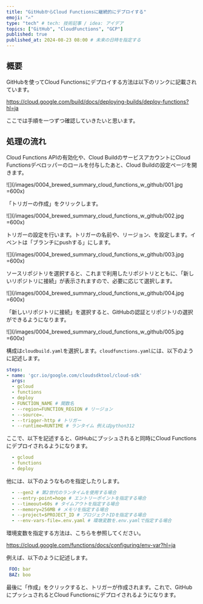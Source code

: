 ```yaml
---
title: "GitHubからCloud Functionsに継続的にデプロイする"
emoji: "✍"
type: "tech" # tech: 技術記事 / idea: アイデア
topics: ["GitHub", "CloudFunctions", "GCP"]
published: true
published_at: 2024-08-23 08:00 # 未来の日時を指定する
---
```


## 概要

GitHubを使ってCloud Functionsにデプロイする方法は以下のリンクに記載されています。

https://cloud.google.com/build/docs/deploying-builds/deploy-functions?hl=ja

ここでは手順を一つずつ確認していきたいと思います。

## 処理の流れ

Cloud Functions APIの有効化や、Cloud BuildのサービスアカウントにCloud Functionsデベロッパーのロールを付与したあと、Cloud Buildの設定ページを開きます。

![](/images/0004_brewed_summary_cloud_functions_w_github/001.jpg =600x)

「トリガーの作成」をクリックします。

![](/images/0004_brewed_summary_cloud_functions_w_github/002.jpg =600x)

トリガーの設定を行います。トリガーの名前や、リージョン、を設定します。イベントは「ブランチにpushする」にします。

![](/images/0004_brewed_summary_cloud_functions_w_github/003.jpg =600x)

ソースリポジトリを選択すると、これまで利用したリポジトリとともに、「新しいリポジトリに接続」が表示されますので、必要に応じて選択します。

![](/images/0004_brewed_summary_cloud_functions_w_github/004.jpg =600x)

「新しいリポジトリに接続」を選択すると、GitHubの認証とリポジトリの選択ができるようになります。

![](/images/0004_brewed_summary_cloud_functions_w_github/005.jpg =600x)

構成は```cloudbuild.yaml```を選択します。```cloudfunctions.yaml```には、以下のように記述します。

```yaml
steps:
- name: 'gcr.io/google.com/cloudsdktool/cloud-sdk'
  args:
  - gcloud
  - functions
  - deploy
  - FUNCTION_NAME # 関数名
  - --region=FUNCTION_REGION # リージョン
  - --source=.
  - --trigger-http # トリガー
  - --runtime=RUNTIME # ランタイム 例えばpython312
```

ここで、以下を記述すると、GitHubにプッシュされると同時にCloud Functionsにデプロイされるようになります。

```yaml
  - gcloud
  - functions
  - deploy
```

他には、以下のようなものを指定したりします。

```yaml
  - --gen2 # 第2世代のランタイムを使用する場合
  - --entry-point=hoge # エントリーポイントを指定する場合
  - --timeout=60s # タイムアウトを指定する場合
  - --memory=256MB # メモリを指定する場合
  - --project=$PROJECT_ID # プロジェクトIDを指定する場合
  - --env-vars-file=.env.yaml # 環墩変数を.env.yamlで指定する場合
```

環境変数を指定する方法は、こちらを参照してください。

https://cloud.google.com/functions/docs/configuring/env-var?hl=ja

例えば、以下のように記述します。

```yaml
 FOO: bar
 BAZ: boo
```

最後に「作成」をクリックすると、トリガーが作成されます。これで、GitHubにプッシュされるとCloud Functionsにデプロイされるようになります。
